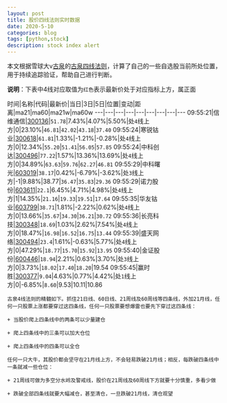 ```yaml
---
layout: post
title: 股价四线法则实时数据
date: 2020-5-10
categories: blog
tags: [python,stock]
description: stock index alert
---
```



本文根据雪球大v[古泉](https://xueqiu.com/u/7148646888)的[古泉四线法则](https://xueqiu.com/7148646888/130498192)，计算了自己的一些自选股当前所处位置，用于持续追踪验证，帮助自己进行判断。

**说明**：下表中4线对应取值为`红色`表示最新价处于对应指标上方，属正面

时间|名称|代码|最新价|当日|3日|5日|位置|变动|距离|ma21|ma60|ma21w|ma60w
---|---|---|---|---|---|---|---|---
09:55:21|信维通信|[300136](https://xueqiu.com/S/SZ300136)|`51.78`|7.43%|4.07%|5.50%|处`4`线上方|0|23.10%|`46.81`|`42.02`|`43.18`|`37.40`
09:55:24|寒锐钴业|[300618](https://xueqiu.com/S/SZ300618)|`61.81`|1.33%|-1.21%|-0.28%|处`4`线上方|0|12.34%|`55.20`|`51.41`|`56.05`|`57.85`
09:55:24|中科创达|[300496](https://xueqiu.com/S/SZ300496)|`77.22`|1.57%|13.36%|13.69%|处`4`线上方|0|34.89%|`63.63`|`59.76`|`62.27`|`46.81`
09:55:29|中科曙光|[603019](https://xueqiu.com/S/SH603019)|`38.17`|0.42%|-6.79%|-3.62%|处`3`线上方|-1|9.88%|38.77|`36.47`|`35.83`|`29.36`
09:55:29|诺力股份|[603611](https://xueqiu.com/S/SH603611)|`22.1`|6.45%|4.71%|4.98%|处`4`线上方|1|14.35%|`21.16`|`19.33`|`19.51`|`17.64`
09:55:35|华友钴业|[603799](https://xueqiu.com/S/SH603799)|`38.71`|1.81%|-2.22%|0.62%|处`4`线上方|0|13.66%|`35.67`|`34.30`|`36.21`|`30.72`
09:55:36|长亮科技|[300348](https://xueqiu.com/S/SZ300348)|`18.69`|1.03%|2.62%|7.54%|处`4`线上方|0|18.47%|`16.98`|`16.52`|`16.75`|`13.44`
09:55:39|盛天网络|[300494](https://xueqiu.com/S/SZ300494)|`23.4`|1.61%|-0.63%|5.77%|处`4`线上方|0|47.29%|`18.77`|`15.70`|`15.92`|`13.95`
09:55:40|金证股份|[600446](https://xueqiu.com/S/SH600446)|`18.94`|2.21%|0.63%|3.70%|处`3`线上方|0|3.73%|`18.02`|`17.40`|`18.20`|19.54
09:55:45|赢时胜|[300377](https://xueqiu.com/S/SZ300377)|`9.04`|4.63%|0.77%|4.42%|处`1`线上方|0|-6.85%|`8.60`|9.53|10.11|10.86

```
古泉4线法则的精髓如下。抓住21日线、60日线、21周线及60周线等四条线，外加21月线，任何一只股票上涨都要穿过这四条线，任何一只股票要想爆雷也要先下穿过这四条线：

+ 当股价爬上四条线中的两条可以少量建仓

+ 爬上四条线中的三条可以加大仓位

+ 爬上四条线中的四条可以全仓

任何一只大牛，其股价都会坚守在21月线上方，不会轻易跌破21月线；相反，每跌破四条线中一条就减一些仓位：

+ 21周线可做为多空分水岭及警戒线，股价在21周线及60周线下方就要十分慎重，多看少做

+ 跌破全部四条线就要大幅减仓，甚至清仓，一旦跌破21月线，清仓观望
```